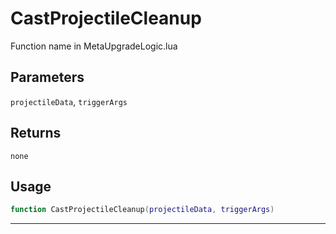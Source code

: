 # CastProjectileCleanup
Function name in MetaUpgradeLogic.lua
## Parameters
`projectileData`, `triggerArgs`
## Returns
`none`
## Usage
```lua
function CastProjectileCleanup(projectileData, triggerArgs)
```
---

